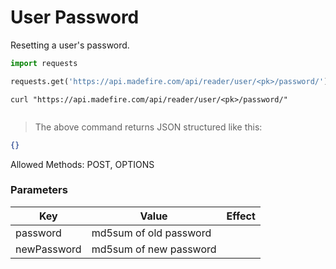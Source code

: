 # User Password

Resetting a user's password.



```python
import requests

requests.get('https://api.madefire.com/api/reader/user/<pk>/password/')
```

```shell
curl "https://api.madefire.com/api/reader/user/<pk>/password/"
```

```javascript
```

> The above command returns JSON structured like this:

```json
{}
```

Allowed Methods: POST, OPTIONS


### Parameters

Key | Value | Effect
--- | ---- | -----
password | md5sum of old password |
newPassword | md5sum of new password |
